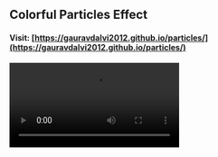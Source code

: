 ## Colorful Particles Effect
#### Visit: [https://gauravdalvi2012.github.io/particles/](https://gauravdalvi2012.github.io/particles/)
![](./readme/video.mp4)